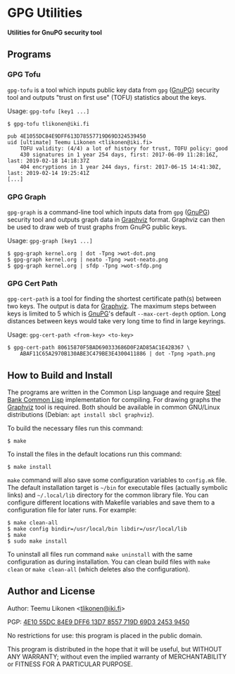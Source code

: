 GPG Utilities
=============

**Utilities for GnuPG security tool**


Programs
--------

### GPG Tofu

`gpg-tofu` is a tool which inputs public key data from `gpg` ([GnuPG][])
security tool and outputs "trust on first use" (TOFU) statistics about
the keys.

Usage: `gpg-tofu [key1 ...]`

    $ gpg-tofu tlikonen@iki.fi

    pub 4E1055DC84E9DFF613D78557719D69D324539450
    uid [ultimate] Teemu Likonen <tlikonen@iki.fi>
        TOFU validity: (4/4) a lot of history for trust, TOFU policy: good
        430 signatures in 1 year 254 days, first: 2017-06-09 11:28:16Z, last: 2019-02-18 14:18:37Z
        404 encryptions in 1 year 244 days, first: 2017-06-15 14:41:30Z, last: 2019-02-14 19:25:41Z
    [...]


### GPG Graph

`gpg-graph` is a command-line tool which inputs data from `gpg` ([GnuPG][])
security tool and outputs graph data in [Graphviz][] format. Graphviz
can then be used to draw web of trust graphs from GnuPG public keys.

Usage: `gpg-graph [key1 ...]`

    $ gpg-graph kernel.org | dot -Tpng >wot-dot.png
    $ gpg-graph kernel.org | neato -Tpng >wot-neato.png
    $ gpg-graph kernel.org | sfdp -Tpng >wot-sfdp.png


### GPG Cert Path

`gpg-cert-path` is a tool for finding the shortest certificate path(s)
between two keys. The output is data for [Graphviz][]. The maximum steps
between keys is limited to 5 which is [GnuPG][]'s default
`--max-cert-depth` option. Long distances between keys would take very
long time to find in large keyrings.

Usage: `gpg-cert-path <from-key> <to-key>`

    $ gpg-cert-path 80615870F5BAD690333686D0F2AD85AC1E42B367 \
        ABAF11C65A2970B130ABE3C479BE3E4300411886 | dot -Tpng >path.png

[GnuPG]:    https://gnupg.org/
[Graphviz]: https://graphviz.org/


How to Build and Install
------------------------

The programs are written in the Common Lisp language and require [Steel
Bank Common Lisp][SBCL] implementation for compiling. For drawing graphs
the [Graphviz][] tool is required. Both should be available in common
GNU/Linux distributions (Debian: `apt install sbcl graphviz`).

To build the necessary files run this command:

    $ make

To install the files in the default locations run this command:

    $ make install

`make` command will also save some configuration variables to
`config.mk` file. The default installation target is `~/bin` for
executable files (actually symbolic links) and `~/.local/lib` directory
for the common library file. You can configure different locations with
Makefile variables and save them to a configuration file for later runs.
For example:

    $ make clean-all
    $ make config bindir=/usr/local/bin libdir=/usr/local/lib
    $ make
    $ sudo make install

To uninstall all files run command `make uninstall` with the same
configuration as during installation. You can clean build files with
`make clean` or `make clean-all` (which deletes also the configuration).

[SBCL]:     http://sbcl.org/


Author and License
------------------

Author: Teemu Likonen <<tlikonen@iki.fi>>

PGP: [4E10 55DC 84E9 DFF6 13D7 8557 719D 69D3 2453 9450][PGP]

No restrictions for use: this program is placed in the public domain.

This program is distributed in the hope that it will be useful, but
WITHOUT ANY WARRANTY; without even the implied warranty of
MERCHANTABILITY or FITNESS FOR A PARTICULAR PURPOSE.

[PGP]: http://www.iki.fi/tlikonen/pgp-key.asc
